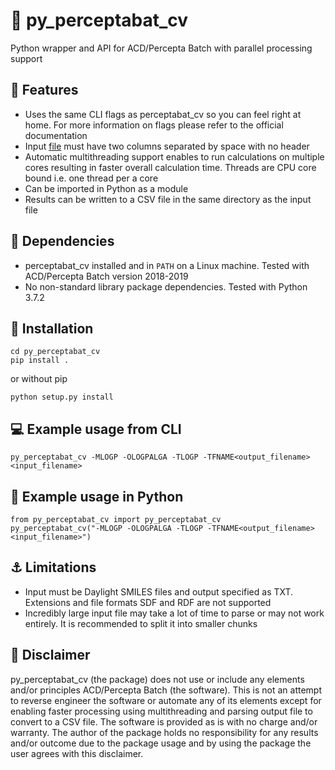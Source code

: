 # :rocket: py_perceptabat_cv
Python wrapper and API for ACD/Percepta Batch with parallel processing support

## :gem: Features
* Uses the same CLI flags as perceptabat_cv so you can feel right at home. For more information on flags please refer to the official documentation
* Input [file](py_perceptabat_cv/tests/compounds.smi) must have two columns separated by space with no header
* Automatic multithreading support enables to run calculations on multiple cores resulting in faster overall calculation time. Threads are CPU core bound i.e. one thread per a core
* Can be imported in Python as a module
* Results can be written to a CSV file in the same directory as the input file

## :hatching_chick: Dependencies
* perceptabat_cv installed and in ```PATH``` on a Linux machine. Tested with ACD/Percepta Batch version 2018-2019
* No non-standard library package dependencies. Tested with Python 3.7.2

## :wrench: Installation
```
cd py_perceptabat_cv
pip install .
```
or without pip
```
python setup.py install
```
## :computer: Example usage from CLI
```
py_perceptabat_cv -MLOGP -OLOGPALGA -TLOGP -TFNAME<output_filename> <input_filename>
```
## :snake: Example usage in Python
```
from py_perceptabat_cv import py_perceptabat_cv
py_perceptabat_cv("-MLOGP -OLOGPALGA -TLOGP -TFNAME<output_filename> <input_filename>")
```

## :anchor: Limitations
* Input must be Daylight SMILES files and output specified as TXT. Extensions and file formats SDF and RDF are not supported
* Incredibly large input file may take a lot of time to parse or may not work entirely. It is recommended to split it into smaller chunks

## :poop: Disclaimer
py_perceptabat_cv (the package) does not use or include any elements and/or principles ACD/Percepta Batch (the software). This is not an attempt to reverse engineer the software or automate any of its elements except for enabling faster processing using multithreading and parsing output file to convert to a CSV file. The software is provided as is with no charge and/or warranty. The author of the package holds no responsibility for any results and/or outcome due to the package usage and by using the package the user agrees with this disclaimer.
